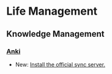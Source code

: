 # Life Management

## Knowledge Management

### [Anki](anki.md)

* New: [Install the official sync server.](anki.md#install-the-official-sync-server)